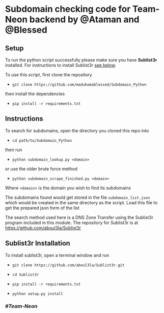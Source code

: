 # Subdomain checking code for Team-Neon backend by @Ataman and @Blessed

## Setup
To run the python script successfully please make sure you have **Sublist3r** installed. For instructions
to install Sublist3r [see below](https://github.com/madukomablessed/Subdomain_Python#sublist3r-installation).

To use this script, first clone the repository 
- `git clone https://github.com/madukomablessed/Subdomain_Python`

then install the dependencies
- `pip install -r requirements.txt`

## Instructions
To search for subdomains, open the directory you cloned this repo into
- `cd path/to/Subdomain_Python` 

then run
- `python subdomain_lookup.py <domain>`

or use the older brute force method
- `python subdomain_scrape_finished.py <domain>`

Where `<domain>` is the domain you wish to find its subdomains

The subdomains found would get stored in the file `subdomain_list.json` which would be created in the same directory as the script.
Load this file to get the prepared json form of the list


The search method used here is a DNS Zone Transfer using the Sublist3r program included in this module. 
The repository for Sublist3r is at https://github.com/aboul3la/Sublist3r
 
 
## Sublist3r Installation
To install sublist3r, open a terminal window and run

  - `git clone https://github.com/aboul3la/Sublist3r.git`

  - `cd Sublist3r`  

  - `pip install -r requirements.txt`
  
  - `python setup.py install`


### *#Team-Neon*
